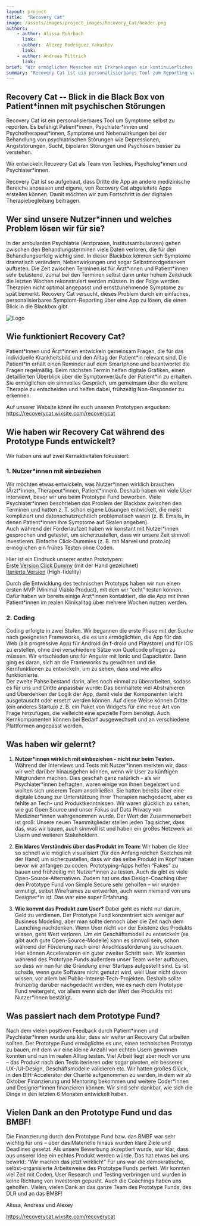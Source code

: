 ```yaml
---
layout: project
title:  "Recovery Cat"
image: /assets/images/project_images/Recovery_Cat/header.png
authors:
    - author: Alissa Rohrbach
      link:
    - author:  Alexey Rodriguez Yakushev
      link:
    - author: Andreas Pittrich
      link:
brief: "Wir ermöglichen Menschen mit Erkrankungen ein kontinuierliches und vertrauliches Reporting."
summary: "Recovery Cat ist ein personalisierbares Tool zum Reporting von Symptomen. Es befähigt Patient*innen und Psychotherapeut*innen, Symptome und Nebenwirkungen bei der Behandlung von psychiatrischen Störungen besser zu verstehen."
---
```


## Recovery Cat --  Blick in die Black Box von Patient\*innen mit psychischen Störungen

Recovery Cat ist ein personalisierbares Tool um Symptome selbst zu reporten. Es befähigt Patient\*innen, Psychiater\*innen und Psychotherapeut\*innen, Symptome und Nebenwirkungen bei der Behandlung von psychiatrischen Störungen wie Depressionen, Angststörungen, Sucht, bipolaren Störungen und Psychosen besser zu verstehen.

Wir entwickeln Recovery Cat als Team von Techies, Psycholog\*innen und Psychiater\*innen.

Recovery Cat ist so aufgebaut, dass Dritte die App an andere medizinische Bereiche anpassen und eigene, von Recovery Cat abgeleitete Apps erstellen können. Damit möchten wir zum Fortschritt in der digitalen Therapiebegleitung beitragen.

## Wer sind unsere Nutzer\*innen und welches Problem lösen wir für sie?

In der ambulanten Psychiatrie (Arztpraxen, Institutsambulanzen) gehen zwischen den Behandlungsterminen viele Daten verloren, die für den Behandlungserfolg wichtig sind. In dieser Blackbox können sich Symptome dramatisch verändern, Nebenwirkungen und sogar Selbstmordgedanken auftreten. Die Zeit zwischen Terminen ist für Ärzt\*innen und Patient\*innen sehr belastend, zumal bei den Terminen selbst dann unter hohem Zeitdruck die letzten Wochen rekonstruiert werden müssen. In der Folge werden Therapien nicht optimal angepasst und ernstzunehmende Symptome zu spät bemerkt. Recovery Cat versucht, dieses Problem durch ein einfaches, personalisierbares Symptom-Reporting über eine App zu lösen, die einen Blick in die Blackbox gibt.

![Logo](/assets/images/project_images/Recovery_Cat/Blackbox_in_MentalCare.png)

## Wie funktioniert Recovery Cat?

Patient\*innen und Ärzt\*innen entwickeln gemeinsam Fragen, die für das individuelle Krankheitsbild und den Alltag der Patient\*in relevant sind. Die Patient\*in erhält einen Reminder auf dem Smartphone und beantwortet die Fragen regelmäßig. Beim nächsten Termin helfen digitale Grafiken, einen detaillierten Überblick über die Symptomverläufe der Patient\*in zu erhalten. Sie ermöglichen ein sinnvolles Gespräch, um gemeinsam über die weitere Therapie zu entscheiden und helfen dabei, frühzeitig Non-Responder zu erkennen.

Auf unserer Website könnt ihr euch unseren Prototypen angucken:
https://recoverycat.wixsite.com/recoverycat

## Wie haben wir Recovery Cat während des Prototype Funds entwickelt?

Wir haben uns auf zwei Kernaktivitäten fokussiert: 

### 1. Nutzer\*innen mit einbeziehen

Wir möchten etwas entwickeln, was Nutzer\*innen wirklich brauchen (Ärzt\*innen, Therapeut\*innen, Patient\*innen). Deshalb haben wir viele User interviewt, bevor wir uns beim Prototype Fund beworben. Viele Psychiater\*innen beschrieben das Problem der Blackbox zwischen den Terminen und hatten z. T. schon eigene Lösungen entwickelt, die meist kompliziert und datenschutzrechtlich problematisch waren (z. B. Emails, in denen Patient\*innen ihre Symptome auf Skalen angeben).  
Auch während der Förderlaufzeit haben wir konstant mit Nutzer\*innen gesprochen und getestet, um sicherzustellen, dass wir unsere Zeit sinnvoll investieren. Einfache Click-Dummies (z. B. mit Marvel und proto.io) ermöglichen ein frühes Testen ohne Coden. 

Hier ist ein Eindruck unserer ersten Prototypen:  
[Erste Version Click Dummy](https://marvelapp.com/5566cgh/screen/67283232) (mit der Hand gezeichnet)  
[Iterierte Version](https://share.proto.io/3PY5NW/) (High-fidelity)

Durch die Entwicklung des technischen Prototyps haben wir nun einen ersten MVP (Minimal Viable Product), mit dem wir “echt” testen können. Dafür haben wir bereits einige Ärzt\*innen kontaktiert, die die App mit ihren Patient\*innen im realen Klinikalltag über mehrere Wochen nutzen werden. 

### 2. Coding

Coding erfolgte in zwei Stufen. Wir begannen die erste Phase mit der Suche nach geeigneten Frameworks, die es uns ermöglichten, die App für das Web (als progressive App) für Android (in f-droid und Playstore) und für IOS zu erstellen, ohne drei verschiedene Sätze von Quellcode pflegen zu müssen. Wir entschieden uns für Angular mit Ionic und 
Capacitator. Dann ging es daran, sich an die Frameworks zu gewöhnen und die Kernfunktionen zu entwickeln, um zu sehen, dass und wie alles funktionierte.  
Der zweite Pahse bestand darin, alles noch einmal zu überarbeiten, sodass es für uns und Dritte anpassbar wurde: Das beinhaltete viel Abstrahieren und Überdenken der Logik der App, damit viele der Komponenten leicht ausgetauscht oder ersetzt werden können. Auf diese Weise können Dritte (ein anderes Startup) z. B. ein Paket von Widgets für eine neue Art von Frage hinzufügen, die vielleicht eine spezielle Form benötigt. Auch Kernkomponenten können bei Bedarf ausgewechselt und an verschiedene Plattformen angepasst werden. 

## Was haben wir gelernt?

  1. __Nutzer\*innen wirklich mit einbeziehen - nicht nur beim Testen.__ Während der Interviews und Tests mit Nutzer\*innen merkten wir, dass wir weit darüber hinausgehen können, wenn wir User zu künftigen Mitgründern machen. Dies geschah ganz natürlich - als wir Psychiater\*innen befragten, waren einige von ihnen begeistert und wollten sich unserem Team anschließen. Sie hatten bereits über eine digitale Lösung zur Unterstützung ihrer Therapien nachgedacht, aber es fehlte an Tech- und Produktkenntnissen. Wir waren glücklich zu sehen, wie gut Open Source und unser Fokus auf Data Privacy von Mediziner\*innen wahrgenommen wurde. Der Wert der Zusammenarbeit ist groß: Unsere neuen Teammitglieder stellen jeden Tag sicher, dass das, was wir bauen, auch sinnvoll ist und haben ein großes Netzwerk an Usern und weiteren Stakeholdern. 

  2. __Ein klares Verständnis über das Produkt im Team:__ Wir haben die Idee so schnell wie möglich visualisiert (für den Anfang reichen Sketches mit der Hand) um sicherzustellen, dass wir das selbe Produkt im Kopf haben bevor wir anfangen zu coden. Prototyping-Apps helfen “Fakes” zu bauen und frühzeitig mit Nutzer\*innen zu testen. Auch da gibt es viele Open-Source-Alternativen. Zudem hat uns das Design-Coaching über den Prototype Fund von Simple Secure sehr geholfen – wir wurden ermutigt, selbst Wireframes zu entwerfen, auch wenn niemand von uns Designer\*in ist. Das war eine super Erfahrung. 

  3. __Wie kommt das Produkt zum User?__ Dabei geht es nicht nur darum, Geld zu verdienen. Der Prototype Fund konzentriert sich weniger auf Business Modeling, aber man sollte dennoch über die Zeit nach dem Launching nachdenken. Wenn User nicht von der Existenz des Produkts wissen, geht Wert verloren. Um ein Geschäftsmodell zu entwickeln (es gibt auch gute Open-Source-Modelle) kann es sinnvoll sein, schon während der Förderung nach einer Anschlussförderung zu schauen. Hier können Acceleratoren ein guter zweiter Schritt sein. Wir konnten während des Prototype Funds außerdem unser Team weiter aufbauen, so dass wir nun für die Gründung einer Startups aufgestellt sind. Es ist schade, wenn gute Software nicht genutzt wird, weil User nicht davon wissen, vor allem bei Public-Interest-Tech-Projekten. Deshalb sollte frühzeitig darüber nachgedacht werden, wie es nach dem Prototype Fund weitergeht, vor allem wenn sich der Wert des Produkts mit Nutzer\*innen bestätigt. 

## Was passiert nach dem Prototype Fund?

Nach dem vielen positiven Feedback durch Patient\*innen und Psychiater\*innen wurde uns klar, dass wir weiter an Recovery Cat arbeiten sollten. Der Prototype Fund ermöglichte es uns, einen technischen Prototyp zu bauen, mit dem wir eine kleine Anzahl von echten Usern gewinnen konnten und nun im realen Alltag testen. Viel Arbeit liegt aber noch vor uns – das Produkt nach den Tests iterieren oder sogar pivoten, ein besseres UX-/UI-Design, Geschäftsmodelle validieren etc. Wir hatten großes Glück, in den BIH-Accelerator der Charité aufgenommen zu werden, in dem wir ab Oktober Finanzierung und Mentoring bekommen und weitere Coder\*innen und Designer\*innen finanzieren können. Wir sind sehr dankbar, wie sich die Dinge in den letzten 6 Monaten entwickelt haben. 

## Vielen Dank an den Prototype Fund und das BMBF!

Die Finanzierung durch den Prototype Fund bzw. das BMBF war sehr wichtig für uns – über das Materielle hinaus wurden klare Ziele und Deadlines gesetzt. Als unsere Bewerbung akzeptiert wurde, war klar, dass aus unserer Idee ein echtes Produkt werden würde. Das hat etwas bei uns bewirkt: “Wir machen das jetzt wirklich!” Für uns war die demokratische, selbst-organisierte Arbeitsweise des Prototype Funds perfekt. Wir konnten viel Zeit mit Coden, User Research und Testing verbringen und wurden in keine Richtung von Investoren gepusht. Auch die Coachings haben uns geholfen. Vielen, vielen Dank an das ganze Team des Prototype Funds, des DLR und an das BMBF! 

Alissa, Andreas und Alexey

<https://recoverycat.wixsite.com/recoverycat>

